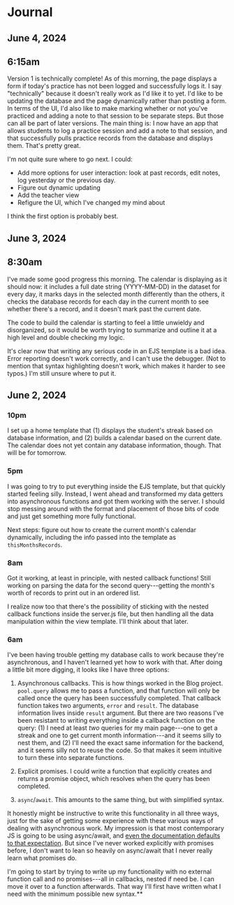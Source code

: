 # Journal

## June 4, 2024

## 6:15am

Version 1 is technically complete! As of this morning, the page displays a form if today's practice has not been logged and successfully logs it. I say "technically" because it doesn't really work as I'd like it to yet. I'd like to be updating the database and the page dynamically rather than posting a form. In terms of the UI, I'd also like to make marking whether or not you've practiced and adding a note to that session to be separate steps. But those can all be part of later versions. The main thing is: I now have an app that allows students to log a practice session and add a note to that session, and that successfully pulls practice records from the database and displays them. That's pretty great.

I'm not quite sure where to go next. I could:

* Add more options for user interaction: look at past records, edit notes, log yesterday or the previous day.
* Figure out dynamic updating
* Add the teacher view
* Refigure the UI, which I've changed my mind about

I think the first option is probably best. 

## June 3, 2024

## 8:30am

I've made some good progress this morning. The calendar is displaying as it should now: it includes a full date string (YYYY-MM-DD) in the dataset for every day, it marks days in the selected month differently than the others, it checks the database records for each day in the current month to see whether there's a record, and it doesn't mark past the current date.

The code to build the calendar is starting to feel a little unwieldy and disorganized, so it would be worth trying to summarize and outline it at a high level and double checking my logic. 

It's clear now that writing any serious code in an EJS template is a bad idea. Error reporting doesn't work correctly, and I can't use the debugger. (Not to mention that syntax highlighting doesn't work, which makes it harder to see typos.) I'm still unsure where to put it. 

## June 2, 2024

### 10pm 

I set up a home template that (1) displays the student's streak based on database information, and (2) builds a calendar based on the current date. The calendar does not yet contain any database information, though. That will be for tomorrow.

### 5pm

I was going to try to put everything inside the EJS template, but that quickly started feeling silly. Instead, I went ahead and transformed my data getters into asynchronous functions and got them working with the server. I should stop messing around with the format and placement of those bits of code and just get something more fully functional.

Next steps: figure out how to create the current month's calendar dynamically, including the info passed into the template as `thisMonthsRecords`.

### 8am

Got it working, at least in principle, with nested callback functions! Still working on parsing the data for the second query---getting the month's worth of records to print out in an ordered list. 

I realize now too that there's the possibility of sticking with the nested callback functions inside the server.js file, but then handling all the data manipulation within the view template. I'll think about that later.

### 6am

I've been having trouble getting my database calls to work because they're asynchronous, and I haven't learned yet how to work with that. After doing a little bit more digging, it looks like I have three options:

1. Asynchronous callbacks. This is how things worked in the Blog project. `pool.query` allows me to pass a function, and that function will only be called once the query has been successfully completed. That callback function takes two arguments, `error` and `result`. The database information lives inside `result` argument. But there are two reasons I've been resistant to writing everything inside a callback function on the query: (1) I need at least _two_ queries for my main page---one to get a streak and one to get current month information---and it seems silly to nest them, and (2) I'll need the exact same information for the backend, and it seems silly not to reuse the code. So that makes it seem intuitive to turn these into separate functions.

2. Explicit promises. I could write a function that explicitly creates and returns a promise object, which resolves when the query has been completed.

3. `async`/`await`. This amounts to the same thing, but with simplified syntax.

It honestly might be instructive to write this functionality in all three ways, just for the sake of getting some experience with these various ways of dealing with asynchronous work. My impression is that most contemporary JS is going to be using async/await, and [even the documentation defaults to that expectation](https://node-postgres.com/apis/pool#poolquery). But since I've never worked explicitly with promises before, I don't want to lean so heavily on async/await that I never really learn what promises do.

I'm going to start by trying to write up my functionality with no external function call and no promises---all in callbacks, nested if need be. I can move it over to a function afterwards. That way I'll first have written what I need with the minimum possible new syntax.**